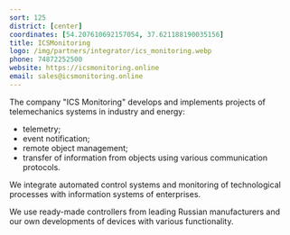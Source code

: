```yaml
---
sort: 125
district: [center]
coordinates: [54.207610692157054, 37.621188190035156]
title: ICSMonitoring
logo: /img/partners/integrator/ics_monitoring.webp
phone: 74872252500
website: https://icsmonitoring.online
email: sales@icsmonitoring.online
---
```


The company "ICS Monitoring" develops and implements projects of telemechanics systems in industry and energy:
* telemetry;
* event notification;
* remote object management;
* transfer of information from objects using various communication protocols.


We integrate automated control systems and monitoring of technological processes with information systems of enterprises.

We use ready-made controllers from leading Russian manufacturers and our own developments of devices with various functionality.
